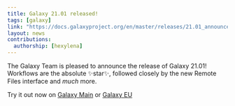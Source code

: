 ```yaml
---
title: Galaxy 21.01 released!
tags: [galaxy]
link: "https://docs.galaxyproject.org/en/master/releases/21.01_announce_user.html"
layout: news
contributions:
  authorship: [hexylena]
---
```


The Galaxy Team is pleased to announce the release of Galaxy 21.01! Workflows are the absolute ✨star✨, followed closely by the new Remote Files interface and *much* more.

Try it out now on [Galaxy Main](https://usegalaxy.org) or [Galaxy EU](https://usegalaxy.eu)
